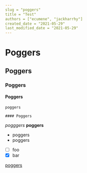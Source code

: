 ```yaml
---
slug = "poggers"
title = "Test"
authors = ["ecumene", "jackharrhy"]
created_date = "2021-05-29"
last_modified_date = "2021-05-29"
---
```


# Poggers

## Poggers

### Poggers

#### Poggers

`poggers`

```
#### Poggers
```

_pogggers_
**poggers**

- poggers
- poggers

- [ ] foo
- [x] bar

[poggers](poggers)
